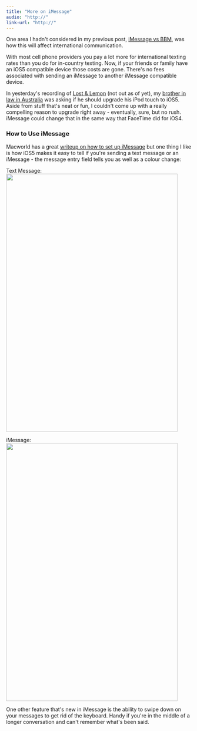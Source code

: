 ```yaml
---
title: "More on iMessage"
audio: "http://"
link-url: "http://"
---
```

<p>One area I hadn't considered in my previous post, <a href="https://chrisenns.com/2011/10/12/imessage-vs-bbm/">iMessage vs BBM</a>, was how this will affect international communication.</p>
<p>With most cell phone providers you pay a lot more for international texting rates than you do for in-country texting. Now, if your friends or family have an iOS5 compatible device those costs are gone. There's no fees associated with sending an iMessage to another iMessage compatible device.</p>
<p>In yesterday's recording of <a href="http://ssktn.com/shows/lostandlemon/">Lost & Lemon</a> (not out as of yet), my <a href="http://shop.lostwaxoz.com/">brother in law in Australia</a> was asking if he should upgrade his iPod touch to iOS5. Aside from stuff that's neat or fun, I couldn't come up with a really compelling reason to upgrade right away - eventually, sure, but no rush. iMessage could change that in the same way that FaceTime did for iOS4.</p>
<h3>How to Use iMessage</h3>
<p>Macworld has a great <a href="http://www.macworld.com/article/162984/2011/10/ios_5_imessage.html">writeup on how to set up iMessage</a> but one thing I like is how iOS5 makes it easy to tell if you're sending a text message or an iMessage - the message entry field tells you as well as a colour change:</p>
<p>Text Message:<br />
<img src="https://chrisenns.com/wp-content/uploads/2011/10/iMessage1-466x700.jpg" alt="" title="Text Message" width="466" height="700" class="aligncenter size-large wp-image-19722" /></p>
<p>iMessage:<br />
<img src="https://chrisenns.com/wp-content/uploads/2011/10/iMessage2-466x700.jpg" alt="" title="iMessage" width="466" height="700" class="aligncenter size-large wp-image-19723" /></p>
<p>One other feature that's new in iMessage is the ability to swipe down on your messages to get rid of the keyboard. Handy if you're in the middle of a longer conversation and can't remember what's been said.</p>
